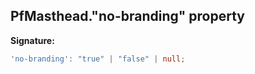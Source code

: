 ## PfMasthead."no-branding" property

**Signature:**

```typescript
'no-branding': "true" | "false" | null;
```
